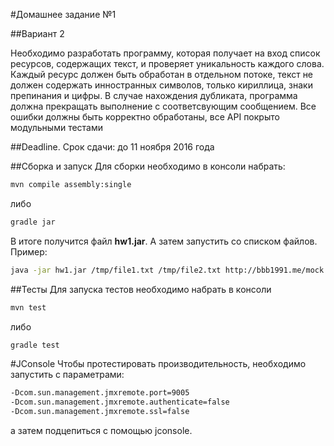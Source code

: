 #Домашнее задание №1

##Вариант 2
  
Необходимо разработать программу, которая получает на вход список 
ресурсов, содержащих текст, и проверяет уникальность каждого слова. 
Каждый ресурс должен быть обработан в отдельном потоке, текст не 
должен содержать инностранных символов, только кириллица, знаки 
препинания и цифры. В случае нахождения дубликата, программа 
должна прекращать выполнение с соответсвующим сообщением. 
Все ошибки должны быть корректно обработаны, 
все API покрыто модульными тестами

##Deadline.
Срок сдачи: до 11 ноября 2016 года

##Сборка и запуск
Для сборки необходимо в консоли набрать:
```bash
mvn compile assembly:single
```
либо
```bash
gradle jar
```

В итоге получится файл **hw1.jar**. А затем запустить со списком файлов. 
Пример:
```bash
java -jar hw1.jar /tmp/file1.txt /tmp/file2.txt http://bbb1991.me/mock.txt file://test.txt
```


##Тесты
Для запуска тестов необходимо набрать в консоли
```bash
mvn test
```
либо
```bash
gradle test
```

#JConsole
Чтобы протестировать производительность, необходимо запустить с параметрами:
```bash
-Dcom.sun.management.jmxremote.port=9005
-Dcom.sun.management.jmxremote.authenticate=false
-Dcom.sun.management.jmxremote.ssl=false
```
а затем подцепиться с помощью jconsole.